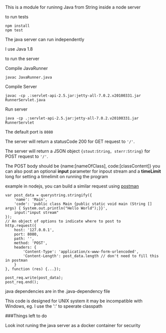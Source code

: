 This is a module for runinng Java from String inside a node server

to run tests

    npm install
    npm test

The java server can run independently

I use Java 1.8

to run the server

Compile JavaRunner

    javac JavaRunner.java

Compile Server

    javac -cp .:servlet-api-2.5.jar:jetty-all-7.0.2.v20100331.jar RunnerServlet.java

Run server

    java -cp .:servlet-api-2.5.jar:jetty-all-7.0.2.v20100331.jar RunnerServlet

The default port is `8080`

The server will return a statusCode 200 for GET request to `'/'`.

The server will return a JSON object `{stout:String, sterr:String}` for POST request to `'/'`.

The POST body should be {name:[nameOfClass], code:[classContent]}
you can also post an optional __input__ parameter for inpout stream and a __timeLimit__ long for setting a timelimit on running the program

example in nodejs, you can build a similar request using [postman](https://chrome.google.com/webstore/detail/postman-rest-client/fdmmgilgnpjigdojojpjoooidkmcomcm?hl=en)

    var post_data = querystring.stringify({
        'name': 'Main',
        'code': 'public class Main {public static void main (String [] args) { System.out.println("Hello World");}}',
        input:"input stream"
    });
    // An object of options to indicate where to post to
    http.request({
        host: '127.0.0.1',
        port: 8080,
        path: '',
        method: 'POST',
        headers: {
            'Content-Type': 'application/x-www-form-urlencoded',
            'Content-Length': post_data.length // don't need to fill this in postman
        }
    }, function (res) {...});

    post_req.write(post_data);
    post_req.end();

java dependencies are in the .java-dependency file

This code is designed for UNIX system it may be incompatible with Windows, eg. I use the ':' to speerate classpath


###Things left to do

Look inot runing the java server as a docker container for security
